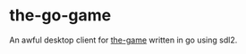 # the-go-game
An awful desktop client for [the-game](https://github.com/secret-dangerzone/the-game) written in go using sdl2.
